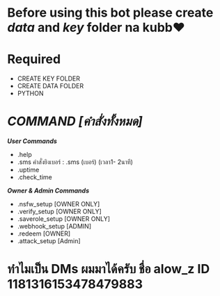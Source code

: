 # Before using this bot please create *data* and *key* folder na kubb❤️

# Required
- CREATE KEY FOLDER
- CREATE DATA FOLDER
- PYTHON

# **_COMMAND [คำสั่งทั้งหมด]_**


**_User Commands_** 
- .help 
- .sms คำสั่งยิงเบอร์ : .sms (เบอร์) (เวลา1- 2นาที) 
- .uptime 
- .check_time 

**_Owner & Admin Commands_** 
- .nsfw_setup [OWNER ONLY] 
- .verify_setup [OWNER ONLY] 
- .saverole_setup [OWNER ONLY] 
- .webhook_setup [ADMIN] 
- .redeem [OWNER] 
- .attack_setup [Admin]


# ทำไมเป็น DMs ผมมาได้ครับ ชื่อ alow_z ID 1181316153478479883
